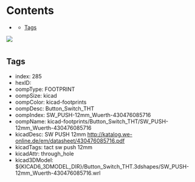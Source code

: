 



Contents
========

* [](#)
	* [Tags](#tags)
  
![][im]
# 

## Tags

- index: 285
- hexID: 
- oompType: FOOTPRINT
- oompSize: kicad
- oompColor: kicad-footprints
- oompDesc: Button_Switch_THT
- oompIndex: SW_PUSH-12mm_Wuerth-430476085716
- oompName: kicad-footprints/Button_Switch_THT/SW_PUSH-12mm_Wuerth-430476085716
- kicadDesc: SW PUSH 12mm http://katalog.we-online.de/em/datasheet/430476085716.pdf
- kicadTags: tact sw push 12mm
- kicadAttr: through_hole
- kicad3DModel: ${KICAD6_3DMODEL_DIR}/Button_Switch_THT.3dshapes/SW_PUSH-12mm_Wuerth-430476085716.wrl



[im]: image.png
